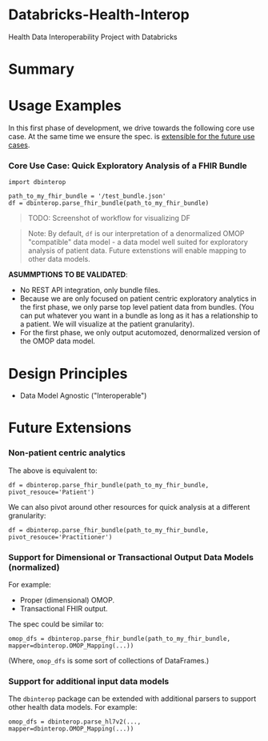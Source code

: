 # Databricks-Health-Interop
Health Data Interoperability Project with Databricks

# Summary

# Usage Examples
In this first phase of development, we drive
towards the following core use case. At the same
time we ensure the spec. is [extensible for the future
use cases](#future-extensions).

### Core Use Case: Quick Exploratory Analysis of a FHIR Bundle
```
import dbinterop

path_to_my_fhir_bundle = '/test_bundle.json'
df = dbinterop.parse_fhir_bundle(path_to_my_fhir_bundle)
```
> TODO: Screenshot of workflow for visualizing DF

> Note: By default, `df` is our interpretation of
> a denormalized OMOP "compatible" data model - a
> data model well suited for exploratory analysis of
> patient data. Future extenstions will enable mapping
> to other data models.

**ASUMMPTIONS TO BE VALIDATED**:
- No REST API integration, only bundle files.
- Because we are only focused on patient centric exploratory
  analytics in the first phase, we only parse top level patient
  data from bundles. (You can put whatever you want in
  a bundle as long as it has a relationship to a patient.
  We will visualize at the patient granularity).
- For the first phase, we only output acutomozed, denormalized 
  version of the OMOP data model.

# Design Principles
- Data Model Agnostic ("Interoperable")

# Future Extensions

### Non-patient centric analytics
The above is equivalent to:
```
df = dbinterop.parse_fhir_bundle(path_to_my_fhir_bundle, pivot_resouce='Patient')
```

We can also pivot around other resources for quick analysis at
a different granularity:
```
df = dbinterop.parse_fhir_bundle(path_to_my_fhir_bundle, pivot_resouce='Practitioner')
```

### Support for Dimensional or Transactional Output Data Models (normalized)
For example:
- Proper (dimensional) OMOP.
- Transactional FHIR output.

The spec could be similar to:
```
omop_dfs = dbinterop.parse_fhir_bundle(path_to_my_fhir_bundle, mapper=dbinterop.OMOP_Mapping(...))
```
(Where, `omop_dfs` is some sort of collections of DataFrames.)

### Support for additional input data models
The `dbinterop` package can be extended with additional parsers to support
other health data models. For example:
```
omop_dfs = dbinterop.parse_hl7v2(..., mapper=dbinterop.OMOP_Mapping(...))
```

